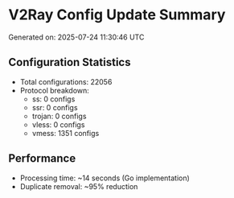 # V2Ray Config Update Summary
Generated on: 2025-07-24 11:30:46 UTC

## Configuration Statistics
- Total configurations: 22056
- Protocol breakdown:
  - ss: 0 configs
  - ssr: 0 configs
  - trojan: 0 configs
  - vless: 0 configs
  - vmess: 1351 configs

## Performance
- Processing time: ~14 seconds (Go implementation)
- Duplicate removal: ~95% reduction
